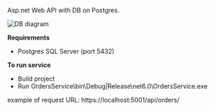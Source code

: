 Asp.net Web API with DB on Postgres.

![DB diagram](https://user-images.githubusercontent.com/7288633/234862682-64c42dd3-76c1-4005-b9e3-84d6960a0ae7.png)

**Requirements**
- Postgres SQL Server (port 5432)

**To run service**
- Build project
- Run OrdersService\bin\Debug|Release\net6.0\OrdersService.exe

example of request URL:
https://localhost:5001/api/orders/
